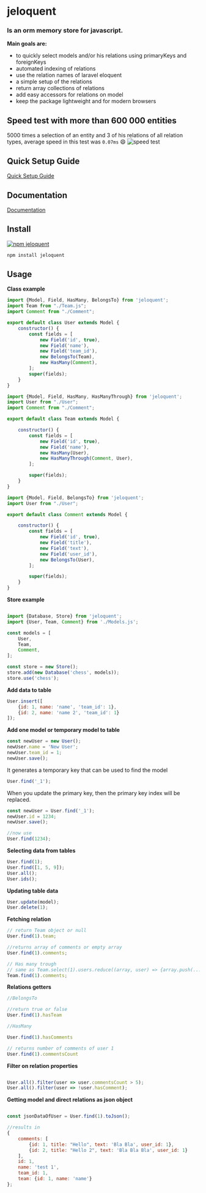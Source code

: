 # jeloquent
### Is an orm memory store for javascript. 

**Main goals are:** 
* to quickly select models and/or his relations using primaryKeys and foreignKeys
* automated indexing of relations
* use the relation names of laravel eloquent
* a simple setup of the relations
* return array collections of relations
* add easy accessors for relations on model
* keep the package lightweight and for modern browsers

## Speed test with more than 600 000 entities
5000 times a selection of an entity and 3 of his relations of all relation types, 
average speed in this test was `0.07ms` :smile:
![speed test](https://github.com/mbroersen/jeloquent/wiki/assets/images/speed_test.gif)

## Quick Setup Guide
[Quick Setup Guide](https://github.com/mbroersen/jeloquent/wiki/Quick-Setup)

## Documentation
[Documentation](https://github.com/mbroersen/jeloquent/wiki/Home)

## Install
[![npm jeloquent](http://img.shields.io/npm/v/jeloquent.svg?style=flat)](https://www.npmjs.com/package/jeloquent) 

```bash
npm install jeloquent
```

## Usage

**Class example**

```js
import {Model, Field, HasMany, BelongsTo} from 'jeloquent';
import Team from "./Team.js";
import Comment from "./Comment";

export default class User extends Model {
    constructor() {
        const fields = [
            new Field('id', true),
            new Field('name'),
            new Field('team_id'),
            new BelongsTo(Team),
            new HasMany(Comment),
        ];
        super(fields);
    }
}

import {Model, Field, HasMany, HasManyThrough} from 'jeloquent';
import User from "./User";
import Comment from "./Comment";

export default class Team extends Model {

    constructor() {
        const fields = [
            new Field('id', true),
            new Field('name'),
            new HasMany(User),
            new HasManyThrough(Comment, User),
        ];

        super(fields);
    }
}

import {Model, Field, BelongsTo} from 'jeloquent';
import User from "./User";

export default class Comment extends Model {

    constructor() {
        const fields = [
            new Field('id', true),
            new Field('title'),
            new Field('text'),
            new Field('user_id'),
            new BelongsTo(User),
        ];

        super(fields);
    }
}

```

**Store example**

```js

import {Database, Store} from 'jeloquent';
import {User, Team, Comment} from './Models.js';

const models = [
    User,
    Team,
    Comment,
];

const store = new Store();
store.add(new Database('chess', models));
store.use('chess');

```

**Add data to table**

```js
User.insert([
    {id: 1, name: 'name', 'team_id': 1},
    {id: 2, name: 'name 2', 'team_id': 1}
]);
```

**Add one model or temporary model to table** 
```js
const newUser = new User();
newUser.name = 'New User';
newUser.team_id = 1;
newUser.save();
```

It generates a temporary key that can be used to find the model
```js
User.find('_1');
```

When you update the primary key, then the primary key index will be replaced.
```js
const newUser = User.find('_1');
newUser.id = 1234;
newUser.save();

//now use 
User.find(1234);
```



**Selecting data from tables**

```js
User.find(1);
User.find([1, 5, 9]);
User.all();
User.ids();
```

**Updating table data**

```js
User.update(model);
User.delete(1);
```

**Fetching relation**

```js
// return Team object or null
User.find(1).team;

//returns array of comments or empty array
User.find(1).comments;

// Has many trough
// same as Team.select(1).users.reduce((array, user) => {array.push(...user.comments)}, []);
Team.find(1).comments;
```

**Relations getters**

```js
//BelongsTo

//return true or false
User.find(1).hasTeam 

//HasMany

User.find(1).hasComments

// returns number of comments of user 1
User.find(1).commentsCount

```

**Filter on relation properties**

```js

User.all().filter(user => user.commentsCount > 5);
User.all().filter(user => !user.hasComment);

```

**Getting model and direct relations as json object** 
```js

const jsonDataOfUser = User.find(1).toJson();

//results in
{
    comments: [
        {id: 1, title: "Hello", text: 'Bla Bla', user_id: 1}, 
        {id: 2, title: "Hello 2", text: 'Bla Bla Bla', user_id: 1}
    ],
    id: 1,
    name: 'test 1',
    team_id: 1,
    team: {id: 1, name: 'name'}
};
```

















